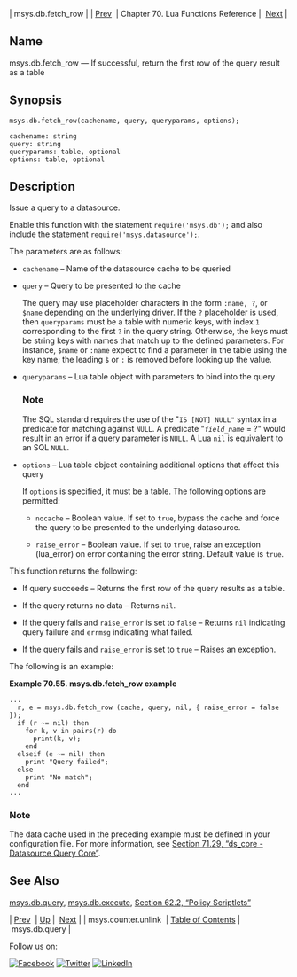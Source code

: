 | msys.db.fetch_row |
| [Prev](lua.ref.msys.counter.unlink.php)  | Chapter 70. Lua Functions Reference |  [Next](lua.ref.msys.db.query.php) |

<a name="lua.ref.msys.db.fetch_row"></a>
## Name

msys.db.fetch_row — If successful, return the first row of the query result as a table

<a name="idp17898448"></a>
## Synopsis

`msys.db.fetch_row(cachename, query, queryparams, options);`

```
cachename: string
query: string
queryparams: table, optional
options: table, optional
```
<a name="idp17901520"></a>
## Description

Issue a query to a datasource.

Enable this function with the statement `require('msys.db');` and also include the statement `require('msys.datasource');`.

The parameters are as follows:

*   `cachename` – Name of the datasource cache to be queried

*   `query` – Query to be presented to the cache

    The query may use placeholder characters in the form `:name, ?`, or `$name` depending on the underlying driver. If the `?` placeholder is used, then `queryparams` must be a table with numeric keys, with index `1` corresponding to the first `?` in the query string. Otherwise, the keys must be string keys with names that match up to the defined parameters. For instance, `$name` or `:name` expect to find a parameter in the table using the key name; the leading `$` or `:` is removed before looking up the value.

*   `queryparams` – Lua table object with parameters to bind into the query

    ### Note

    The SQL standard requires the use of the "`IS [NOT] NULL"` syntax in a predicate for matching against `NULL`. A predicate "*`field_name`* = ?" would result in an error if a query parameter is `NULL`. A Lua `nil` is equivalent to an SQL `NULL`.

*   `options` – Lua table object containing additional options that affect this query

    If `options` is specified, it must be a table. The following options are permitted:

    *   `nocache` – Boolean value. If set to `true`, bypass the cache and force the query to be presented to the underlying datasource.

    *   `raise_error` – Boolean value. If set to `true`, raise an exception (lua_error) on error containing the error string. Default value is `true`.

This function returns the following:

*   If query succeeds – Returns the first row of the query results as a table.

*   If the query returns no data – Returns `nil`.

*   If the query fails and `raise_error` is set to `false` – Returns `nil` indicating query failure and `errmsg` indicating what failed.

*   If the query fails and `raise_error` is set to `true` – Raises an exception.

The following is an example:

<a name="lua.ref.msys.db.fetch_row.example"></a>

**Example 70.55. msys.db.fetch_row example**

```
...
  r, e = msys.db.fetch_row (cache, query, nil, { raise_error = false });
  if (r ~= nil) then
    for k, v in pairs(r) do
      print(k, v);
    end
  elseif (e ~= nil) then
    print "Query failed";
  else
    print "No match";
  end
...
```

### Note

The data cache used in the preceding example must be defined in your configuration file. For more information, see [Section 71.29, “ds_core - Datasource Query Core”](modules.ds_core.php "71.29. ds_core - Datasource Query Core").

<a name="idp17939888"></a>
## See Also

[msys.db.query](lua.ref.msys.db.query.php "msys.db.query"), [msys.db.execute](lua.ref.msys.db.execute.php "msys.db.execute"), [Section 62.2, “Policy Scriptlets”](implementing.policy.scriptlets.php "62.2. Policy Scriptlets")

| [Prev](lua.ref.msys.counter.unlink.php)  | [Up](lua.function.details.php) |  [Next](lua.ref.msys.db.query.php) |
| msys.counter.unlink  | [Table of Contents](index.php) |  msys.db.query |

Follow us on:

[![Facebook](https://support.messagesystems.com/images/icon-facebook.png)](http://www.facebook.com/messagesystems) [![Twitter](https://support.messagesystems.com/images/icon-twitter.png)](http://twitter.com/#!/MessageSystems) [![LinkedIn](https://support.messagesystems.com/images/icon-linkedin.png)](http://www.linkedin.com/company/message-systems)